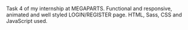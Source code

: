 Task 4 of my internship at MEGAPARTS. Functional and responsive, animated and well styled LOGIN/REGISTER page. HTML, Sass, CSS and JavaScript used.
